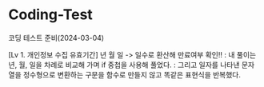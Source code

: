# Coding-Test
코딩 테스트 준비(2024-03-04)

[Lv 1. 개인정보 수집 유효기간]
년 월 일 -> 일수로 환산해 만료여부 확인!!
: 내 풀이는 년, 월, 일을 차례로 비교해 가며 if 중첩을 사용해 풀었다.
: 그리고 일자를 나타낸 문자열을 정수형으로 변환하는 구문을 함수로 만들지 않고 똑같은 표현식을 반복했다.
